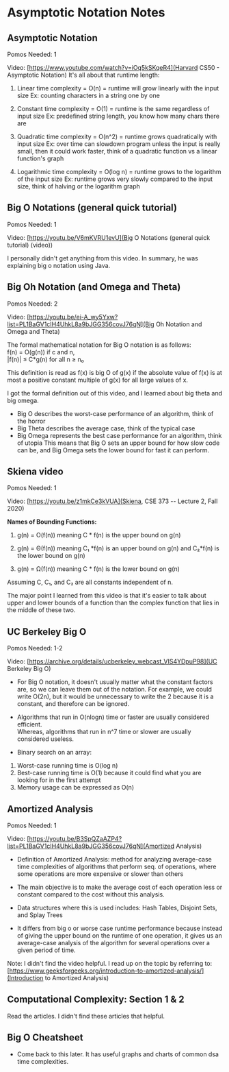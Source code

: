 # Asymptotic Notation Notes

## Asymptotic Notation

Pomos Needed: 1

Video: [https://www.youtube.com/watch?v=iOq5kSKqeR4](Harvard CS50 - Asymptotic Notation)
It's all about that runtime length:

1) Linear time complexity = O(n) = runtime will grow linearly with the input size
Ex: counting characters in a string one by one

2) Constant time complexity = O(1) = runtime is the same regardless of input size
Ex: predefined string length, you know how many chars there are

3) Quadratic time complexity = O(n^2) = runtime grows quadratically with input size
Ex: over time can slowdown program unless the input is really small, then it could work faster, think of a quadratic function vs a linear function's graph

4) Logarithmic time complexity = O(log n) = runtime grows to the logarithm of the input size
Ex: runtime grows very slowly compared to the input size, think of halving or the logarithm graph

## Big O Notations (general quick tutorial)

Pomos Needed: 1

Video: [https://youtu.be/V6mKVRU1evU](Big O Notations (general quick tutorial) (video))

I personally didn't get anything from this video. In summary, he was explaining big o notation using Java.

## Big Oh Notation (and Omega and Theta)

Pomos Needed: 2

Video: [https://youtu.be/ei-A_wy5Yxw?list=PL1BaGV1cIH4UhkL8a9bJGG356covJ76qN](Big Oh Notation and Omega and Theta)

The formal mathematical notation for Big O notation is as follows: </br>
f(n) = O(g(n)) if c and n, </br>
|f(n)| &leq; C*g(n) for all n &GreaterEqual; n&#x2080;

This definition is read as f(x) is big O of g(x) if the absolute value of f(x) is at most a positive constant multiple of g(x) for all large values of x.

I got the formal definition out of this video, and I learned about big theta and big omega.

* Big O describes the worst-case performance of an algorithm, think of the horror
* Big Theta describes the average case, think of the typical case
* Big Omega represents the best case performance for an algorithm, think of utopia
This means that Big O sets an upper bound for how slow code can be, and Big Omega sets the lower bound for fast it can perform.

## Skiena video

Pomos Needed: 1

Video: [https://youtu.be/z1mkCe3kVUA](Skiena, CSE 373 -- Lecture 2, Fall 2020)

**Names of Bounding Functions:**

1) g(n) = O(f(n)) meaning C * f(n) is the upper bound on g(n)

2) g(n) = &Theta;(f(n)) meaning C&#x2081; *f(n) is an upper bound on g(n) and C&#x2082;*f(n) is the lower bound on g(n)

3) g(n) = &Omega;(f(n)) meaning C * f(n) is the lower bound on g(n)

Assuming C, C&#x2081;, and C&#x2082; are all constants independent of n.

The major point I learned from this video is that it's easier to talk about upper and lower bounds of a function than the complex function that lies in the middle of these two.

## UC Berkeley Big O

Pomos Needed: 1-2

Video: [https://archive.org/details/ucberkeley_webcast_VIS4YDpuP98](UC Berkeley Big O)

* For Big O notation, it doesn't usually matter what the constant factors are, so we can leave them out of the notation. For example, we could write O(2n), but it would be unnecessary to write the 2 because it is a constant, and therefore can be ignored.

* Algorithms that run in O(nlogn) time or faster are usually considered efficient. </br>
Whereas, algorithms that run in n^7 time or slower are usually considered useless.

* Binary search on an array:

1. Worst-case running time is O(log n)
2. Best-case running time is O(1) because it could find what you are looking for in the first attempt
3. Memory usage can be expressed as O(n)

## Amortized Analysis

Pomos Needed: 1

Video: [https://youtu.be/B3SpQZaAZP4?list=PL1BaGV1cIH4UhkL8a9bJGG356covJ76qN](Amortized Analysis)

* Definition of Amortized Analysis: method for analyzing average-case time complexities of algorithms that perform seq. of operations, where some operations are more expensive or slower than others

* The main objective is to make the average cost of each operation less or constant compared to the cost without this analysis.

* Data structures where this is used includes: Hash Tables, Disjoint Sets, and Splay Trees

* It differs from big o or worse case runtime performance because instead of giving the upper bound on the runtime of one operation, it gives us an average-case analysis of the algorithm for several operations over a given period of time.

Note: I didn't find the video helpful. I read up on the topic by referring to: [https://www.geeksforgeeks.org/introduction-to-amortized-analysis/](Introduction to Amortized Analysis)

## Computational Complexity: Section 1 & 2

Read the articles. I didn't find these articles that helpful.

## Big O Cheatsheet

* Come back to this later. It has useful graphs and charts of common dsa time complexities.

